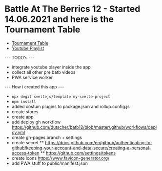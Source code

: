 # Battle At The Berrics 12 - Started 14.06.2021 and here is the Tournament Table
* [Tournament Table](https://dutscher.github.io/batb12/)
* [Youtube Playlist](https://www.youtube.com/watch?v=ewf6FvD-MtQ&list=PLmxvVi4Ors7Y_Zoa9FRYyZ7SwmK8e_VDz&index=14)

--- TODO's ---
* integrate youtube player inside the app
* collect all other pre batb videos
* PWA service worker

--- How i created this app ---
* `npx degit sveltejs/template my-svelte-project`
* `npm install`
* added costum plugins to package.json and rollup.config.js
* create stores
* create app
* add deploy gh workflow https://github.com/dutscher/batb12/blob/master/.github/workflows/deploy.yml
* create gh-pages branch + settings
* create secret 
** https://docs.github.com/en/github/authenticating-to-github/keeping-your-account-and-data-secure/creating-a-personal-access-token
** https://github.com/settings/tokens
* create icons https://www.favicon-generator.org/
* add PWA stuff to public/manifest.json
